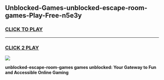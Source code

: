 
## Unblocked-Games-unblocked-escape-room-games-Play-Free-n5e3y
<h3>
<a href="https://premium76.site?title=unblocked-escape-room-games&ref=18A1">CLICK TO PLAY</a></h3>
<hr>

<h3>
<a href="https://premium76.site?title=unblocked-escape-room-games&ref=18A1">CLICK 2 PLAY</a>
  
</h3>

<a href="https://premium76.site?title=unblocked-escape-room-games&ref=18A1"><img src="https://clearcache.store/games.png"></a>


**unblocked-escape-room-games games unblocked: Your Gateway to Fun and Accessible Online Gaming**
